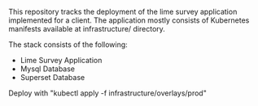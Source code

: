 This repository tracks the deployment of the lime survey application implemented for a client.
The application mostly consists of Kubernetes manifests available at infrastructure/ directory.

The stack consists of the following:
- Lime Survey Application
- Mysql Database
- Superset Database

Deploy with "kubectl apply -f infrastructure/overlays/prod"
